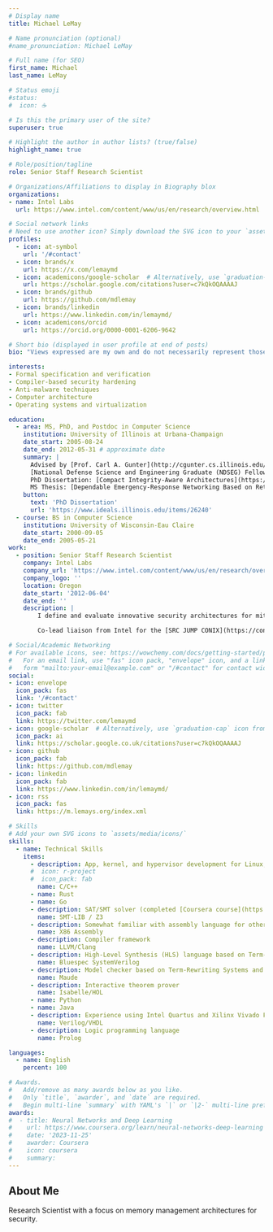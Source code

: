 ```yaml
---
# Display name
title: Michael LeMay

# Name pronunciation (optional)
#name_pronunciation: Michael LeMay

# Full name (for SEO)
first_name: Michael
last_name: LeMay

# Status emoji
#status:
#  icon: ☕️

# Is this the primary user of the site?
superuser: true

# Highlight the author in author lists? (true/false)
highlight_name: true

# Role/position/tagline
role: Senior Staff Research Scientist

# Organizations/Affiliations to display in Biography blox
organizations:
- name: Intel Labs
  url: https://www.intel.com/content/www/us/en/research/overview.html

# Social network links
# Need to use another icon? Simply download the SVG icon to your `assets/media/icons/` folder.
profiles:
  - icon: at-symbol
    url: '/#contact'
  - icon: brands/x
    url: https://x.com/lemaymd
  - icon: academicons/google-scholar  # Alternatively, use `graduation-cap` icon from `fab` icon pack
    url: https://scholar.google.com/citations?user=c7kQkOQAAAAJ
  - icon: brands/github
    url: https://github.com/mdlemay
  - icon: brands/linkedin
    url: https://www.linkedin.com/in/lemaymd/
  - icon: academicons/orcid
    url: https://orcid.org/0000-0001-6206-9642

# Short bio (displayed in user profile at end of posts)
bio: "Views expressed are my own and do not necessarily represent those of my employer. #IamIntel"

interests:
- Formal specification and verification
- Compiler-based security hardening
- Anti-malware techniques
- Computer architecture
- Operating systems and virtualization

education:
  - area: MS, PhD, and Postdoc in Computer Science
    institution: University of Illinois at Urbana-Champaign
    date_start: 2005-08-24
    date_end: 2012-05-31 # approximate date
    summary: |
      Advised by [Prof. Carl A. Gunter](http://cgunter.cs.illinois.edu/).
      [National Defense Science and Engineering Graduate (NDSEG) Fellow](https://web.archive.org/web/20090412061630/http://www.uwec.edu/newsreleases/highlights/041305LeMay.htm).
      PhD Dissertation: [Compact Integrity-Aware Architectures](https://www.ideals.illinois.edu/items/26240).
      MS Thesis: [Dependable Emergency-Response Networking Based on Retaskable Network Infrastructures](http://seclab.illinois.edu/wp-content/uploads/2011/03/LeMayMSThesis.pdf).
    button:
      text: 'PhD Dissertation'
      url: 'https://www.ideals.illinois.edu/items/26240'
  - course: BS in Computer Science
    institution: University of Wisconsin-Eau Claire
    date_start: 2000-09-05
    date_end: 2005-05-21
work:
  - position: Senior Staff Research Scientist
    company: Intel Labs
    company_url: 'https://www.intel.com/content/www/us/en/research/overview.html'
    company_logo: ''
    location: Oregon
    date_start: '2012-06-04'
    date_end: ''
    description: |
        I define and evaluate innovative security architectures for mitigating exploits and malware.  I draw on my expertise in architecture, compilers, operating systems, virtualization, HW/SW co-design, and formal methods to effectively devise solutions that are well-adapted to workload requirements.

        Co-lead liaison from Intel for the [SRC JUMP CONIX](https://conix.io) research center.

# Social/Academic Networking
# For available icons, see: https://wowchemy.com/docs/getting-started/page-builder/#icons
#   For an email link, use "fas" icon pack, "envelope" icon, and a link in the
#   form "mailto:your-email@example.com" or "/#contact" for contact widget.
social:
- icon: envelope
  icon_pack: fas
  link: '/#contact'
- icon: twitter
  icon_pack: fab
  link: https://twitter.com/lemaymd
- icon: google-scholar  # Alternatively, use `graduation-cap` icon from `fab` icon pack
  icon_pack: ai
  link: https://scholar.google.co.uk/citations?user=c7kQkOQAAAAJ
- icon: github
  icon_pack: fab
  link: https://github.com/mdlemay
- icon: linkedin
  icon_pack: fab
  link: https://www.linkedin.com/in/lemaymd/
- icon: rss
  icon_pack: fas
  link: https://m.lemays.org/index.xml

# Skills
# Add your own SVG icons to `assets/media/icons/`
skills:
  - name: Technical Skills
    items:
      - description: App, kernel, and hypervisor development for Linux, Windows, and embedded systems with Boost and generics experience
      #  icon: r-project
      #  icon_pack: fab
        name: C/C++
      - name: Rust
      - name: Go
      - description: SAT/SMT solver (completed [Coursera course](https://coursera.org/verify/6ZWWW76MLMB5))
        name: SMT-LIB / Z3
      - description: Somewhat familiar with assembly language for other architectures as well
        name: X86 Assembly
      - description: Compiler framework
        name: LLVM/Clang
      - description: High-Level Synthesis (HLS) language based on Term-Rewriting Systems
        name: Bluespec SystemVerilog
      - description: Model checker based on Term-Rewriting Systems and Linear-Temporal Logic
        name: Maude
      - description: Interactive theorem prover
        name: Isabelle/HOL
      - name: Python
      - name: Java
      - description: Experience using Intel Quartus and Xilinx Vivado FPGA toolchains.  Experience using Synopsys VCS and Mentor Graphics Modelsim simulators.  Experience extending and maintaining an in-house Verilog simulator during an internship with Cray, Inc.
        name: Verilog/VHDL
      - description: Logic programming language
        name: Prolog

languages:
  - name: English
    percent: 100

# Awards.
#   Add/remove as many awards below as you like.
#   Only `title`, `awarder`, and `date` are required.
#   Begin multi-line `summary` with YAML's `|` or `|2-` multi-line prefix and indent 2 spaces below.
awards:
#  - title: Neural Networks and Deep Learning
#    url: https://www.coursera.org/learn/neural-networks-deep-learning
#    date: '2023-11-25'
#    awarder: Coursera
#    icon: coursera
#    summary:
---
```


## About Me

Research Scientist with a focus on memory management architectures for security.
